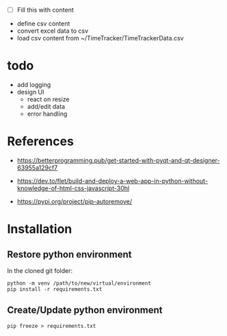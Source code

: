 - [ ] Fill this with content
- define csv content
- convert excel data to csv
- load csv content from ~/TimeTracker/TimeTrackerData.csv

# todo
- add logging
- design UI
  - react on resize
  - add/edit data
  - error handling

# References
- https://betterprogramming.pub/get-started-with-pyqt-and-qt-designer-63955a129cf7
- https://dev.to/flet/build-and-deploy-a-web-app-in-python-without-knowledge-of-html-css-javascript-30hl

- https://pypi.org/project/pip-autoremove/

# Installation
## Restore python environment
In the cloned git folder:
``` 
python -m venv /path/to/new/virtual/environment
pip install -r requirements.txt
``` 

## Create/Update python environment
```
pip freeze > requirements.txt
```